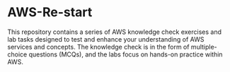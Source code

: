# AWS-Re-start
This repository contains a series of AWS knowledge check exercises and lab tasks designed to test and enhance your understanding of AWS services and concepts. The knowledge check is in the form of multiple-choice questions (MCQs), and the labs focus on hands-on practice within AWS.
